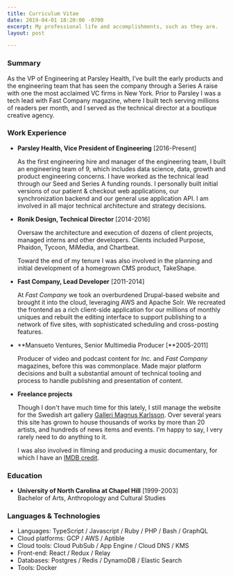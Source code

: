 ```yaml
---
title: Curriculum Vitae
date: 2019-04-01 18:20:00 -0700
excerpt: My professional life and accomplishments, such as they are.
layout: post

---
```

### Summary

As the VP of Engineering at Parsley Health, I’ve built the early products and the engineering team that has seen the company through a Series A raise with one the most acclaimed VC firms in New York. Prior to Parsley I was a tech lead with Fast Company magazine, where I built tech serving millions of readers per month, and I served as the technical director at a boutique creative agency.

### Work Experience

* **Parsley Health, Vice President of Engineering**  \[2016-Present\]

  As the first engineering hire and manager of the engineering team, I built an engineering team of 9, which includes data science, data, growth and product engineering concerns. I have worked as the technical lead through our Seed and Series A funding rounds. I personally built initial versions of our patient & checkout web applications, our synchronization backend and our general use application API. I am involved in all major technical architecture and strategy decisions.
* **Ronik Design, Technical Director** \[2014-2016\]

  Oversaw the architecture and execution of dozens of client projects, managed interns and other developers. Clients included Purpose, Phaidon, Tycoon, MiMedia, and Chartbeat.

  Toward the end of my tenure I was also involved in the planning and initial development of a homegrown CMS product, TakeShape.
* **Fast Company, Lead Developer** \[2011-2014\]

  At _Fast Company_ we took an overburdened Drupal-based website and brought it into the cloud, leveraging AWS and Apache Solr. We recreated the frontend as a rich client-side application for our millions of monthly uniques and rebuilt the editing interface to support publishing to a network of five sites, with sophisticated scheduling and cross-posting features.
* **Mansueto Ventures, Senior Multimedia Producer \[**2005-2011\]

  Producer of video and podcast content for _Inc._ and _Fast Company_ magazines, before this was commonplace. Made major platform decisions and built a substantial amount of technical tooling and process to handle publishing and presentation of content.
* **Freelance projects**

  Though I don't have much time for this lately, I still manage the website for the Swedish art gallery [Galleri Magnus Karlsson](http://wwww.gallerimagnuskarlsson). Over several years this site has grown to house thousands of works by more than 20 artists, and hundreds of news items and events. I'm happy to say, I very rarely need to do anything to it.

  I was also involved in filming and producing a music documentary, for which I have an [IMDB credit](http://www.imdb.com/name/nm3800248/?ref_=fn_al_nm_1).

### Education

* **University of North Carolina at Chapel Hill** \[1999-2003\]  
  Bachelor of Arts, Anthropology and Cultural Studies

### Languages & Technologies

* Languages: TypeScript / Javascript / Ruby / PHP / Bash / GraphQL
* Cloud platforms: GCP / AWS / Aptible
* Cloud tools: Cloud PubSub / App Engine / Cloud DNS / KMS
* Front-end: React / Redux / Relay
* Databases: Postgres / Redis / DynamoDB / Elastic Search
* Tools: Docker